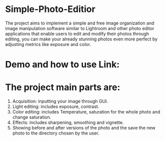 # Simple-Photo-Editior

The project aims to implement a simple and free image organization and image manipulation software similar to Lightroom and other photo editor applications that enable users to edit and modify their photos through editing, you can make your already stunning photos even more perfect by adjusting metrics like exposure and color.

# Demo and how to use Link:


# The project main parts are:
1.	Acquisition: inputting your image through GUI.
2.	Light editing: includes exposure, contrast.
3.	Color editing: includes Temperature, saturation for the whole photo and change saturation.
4.	Effects: includes sharpening, smoothing and vignette.
5.	Showing before and after versions of the photo and the save the new photo to the directory chosen by the user.

